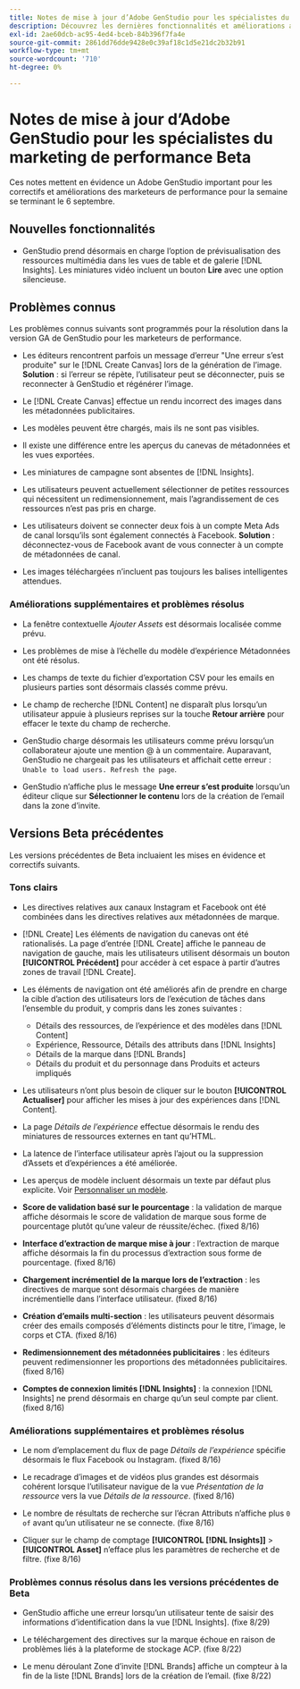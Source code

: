 ```yaml
---
title: Notes de mise à jour d’Adobe GenStudio pour les spécialistes du marketing de performance Beta
description: Découvrez les dernières fonctionnalités et améliorations apportées à Adobe GenStudio pour les marketeurs de performance.
exl-id: 2ae60dcb-ac95-4ed4-bceb-84b396f7fa4e
source-git-commit: 2861dd76dde9428e0c39af18c1d5e21dc2b32b91
workflow-type: tm+mt
source-wordcount: '710'
ht-degree: 0%

---
```


# Notes de mise à jour d’Adobe GenStudio pour les spécialistes du marketing de performance Beta

Ces notes mettent en évidence un Adobe GenStudio important pour les correctifs et améliorations des marketeurs de performance pour la semaine se terminant le 6 septembre.

## Nouvelles fonctionnalités

* GenStudio prend désormais en charge l’option de prévisualisation des ressources multimédia dans les vues de table et de galerie [!DNL Insights]. Les miniatures vidéo incluent un bouton **Lire** avec une option silencieuse. <!-- GS-4398 -->

## Problèmes connus

Les problèmes connus suivants sont programmés pour la résolution dans la version GA de GenStudio pour les marketeurs de performance.

* Les éditeurs rencontrent parfois un message d’erreur &quot;Une erreur s’est produite&quot; sur le [!DNL Create Canvas] lors de la génération de l’image. **Solution** : si l’erreur se répète, l’utilisateur peut se déconnecter, puis se reconnecter à GenStudio et régénérer l’image.  <!-- GS-4813 -->

* Le [!DNL Create Canvas] effectue un rendu incorrect des images dans les métadonnées publicitaires. <!-- GS-4864 -->

* Les modèles peuvent être chargés, mais ils ne sont pas visibles. <!-- GS-4815 -->

* Il existe une différence entre les aperçus du canevas de métadonnées et les vues exportées. <!-- GS-4492 4401 -->

* Les miniatures de campagne sont absentes de [!DNL Insights]. <!-- GS-4648 -->

* Les utilisateurs peuvent actuellement sélectionner de petites ressources qui nécessitent un redimensionnement, mais l’agrandissement de ces ressources n’est pas pris en charge. <!-- GS-3131 -->

* Les utilisateurs doivent se connecter deux fois à un compte Meta Ads de canal lorsqu’ils sont également connectés à Facebook. **Solution** : déconnectez-vous de Facebook avant de vous connecter à un compte de métadonnées de canal.

* Les images téléchargées n’incluent pas toujours les balises intelligentes attendues. <!-- GS-4856 -->

### Améliorations supplémentaires et problèmes résolus

* La fenêtre contextuelle _Ajouter Assets_ est désormais localisée comme prévu. <!-- GS-3834 -->

* Les problèmes de mise à l’échelle du modèle d’expérience Métadonnées ont été résolus. <!-- GS-4174 -->

* Les champs de texte du fichier d’exportation CSV pour les emails en plusieurs parties sont désormais classés comme prévu. <!-- GS-4013 -->

* Le champ de recherche [!DNL Content] ne disparaît plus lorsqu’un utilisateur appuie à plusieurs reprises sur la touche **Retour arrière** pour effacer le texte du champ de recherche.  <!-- GS-4543 -->

* GenStudio charge désormais les utilisateurs comme prévu lorsqu’un collaborateur ajoute une mention @ à un commentaire. Auparavant, GenStudio ne chargeait pas les utilisateurs et affichait cette erreur : `Unable to load users. Refresh the page`. <!-- GS-4113 -->

* GenStudio n’affiche plus le message **Une erreur s’est produite** lorsqu’un éditeur clique sur **Sélectionner le contenu** lors de la création de l’email dans la zone d’invite. <!-- GS-4879 -->

## Versions Beta précédentes

Les versions précédentes de Beta incluaient les mises en évidence et correctifs suivants.

### Tons clairs

* Les directives relatives aux canaux Instagram et Facebook ont été combinées dans les directives relatives aux métadonnées de marque.

* [!DNL Create] Les éléments de navigation du canevas ont été rationalisés. La page d’entrée [!DNL Create] affiche le panneau de navigation de gauche, mais les utilisateurs utilisent désormais un bouton **[!UICONTROL Précédent]** pour accéder à cet espace à partir d’autres zones de travail [!DNL Create].

* Les éléments de navigation ont été améliorés afin de prendre en charge la cible d’action des utilisateurs lors de l’exécution de tâches dans l’ensemble du produit, y compris dans les zones suivantes :

   * Détails des ressources, de l’expérience et des modèles dans [!DNL Content]
   * Expérience, Ressource, Détails des attributs dans [!DNL Insights]
   * Détails de la marque dans [!DNL Brands]
   * Détails du produit et du personnage dans Produits et acteurs impliqués

* Les utilisateurs n’ont plus besoin de cliquer sur le bouton **[!UICONTROL Actualiser]** pour afficher les mises à jour des expériences dans [!DNL Content].

* La page _Détails de l’expérience_ effectue désormais le rendu des miniatures de ressources externes en tant qu’HTML.

* La latence de l’interface utilisateur après l’ajout ou la suppression d’Assets et d’expériences a été améliorée.

* Les aperçus de modèle incluent désormais un texte par défaut plus explicite. Voir [Personnaliser un modèle](https://experienceleague.adobe.com/en/docs/genstudio/user-guide/content/templates/customize-template#template-preview).

* **Score de validation basé sur le pourcentage** : la validation de marque affiche désormais le score de validation de marque sous forme de pourcentage plutôt qu’une valeur de réussite/échec. (fixed 8/16)

* **Interface d’extraction de marque mise à jour** : l’extraction de marque affiche désormais la fin du processus d’extraction sous forme de pourcentage. (fixed 8/16)

* **Chargement incrémentiel de la marque lors de l’extraction** : les directives de marque sont désormais chargées de manière incrémentielle dans l’interface utilisateur. (fixed 8/16)

* **Création d’emails multi-section** : les utilisateurs peuvent désormais créer des emails composés d’éléments distincts pour le titre, l’image, le corps et CTA. (fixed 8/16)

* **Redimensionnement des métadonnées publicitaires** : les éditeurs peuvent redimensionner les proportions des métadonnées publicitaires. (fixed 8/16)

* **Comptes de connexion limités [!DNL Insights]** : la connexion [!DNL Insights] ne prend désormais en charge qu’un seul compte par client. (fixed 8/16)

### Améliorations supplémentaires et problèmes résolus

* Le nom d’emplacement du flux de page _Détails de l’expérience_ spécifie désormais le flux Facebook ou Instagram. (fixed 8/16)

* Le recadrage d’images et de vidéos plus grandes est désormais cohérent lorsque l’utilisateur navigue de la vue _Présentation de la ressource_ vers la vue _Détails de la ressource_. (fixed 8/16)

* Le nombre de résultats de recherche sur l’écran Attributs n’affiche plus `0 of` avant qu’un utilisateur ne se connecte. (fixe 8/16) <!-- GS-3665 -->

* Cliquer sur le champ de comptage **[!UICONTROL [!DNL Insights]]** > **[!UICONTROL Asset]** n’efface plus les paramètres de recherche et de filtre. (fixe 8/16) <!-- GS-3476 -->

### Problèmes connus résolus dans les versions précédentes de Beta

* GenStudio affiche une erreur lorsqu’un utilisateur tente de saisir des informations d’identification dans la vue [!DNL Insights]. (fixe 8/29) <!-- GS-4689 -->

* Le téléchargement des directives sur la marque échoue en raison de problèmes liés à la plateforme de stockage ACP. (fixe 8/22) <!-- GS-4369 -->

* Le menu déroulant Zone d’invite [!DNL Brands] affiche un compteur à la fin de la liste [!DNL Brands] lors de la création de l’email. (fixe 8/22) <!-- GS-4077 -->
